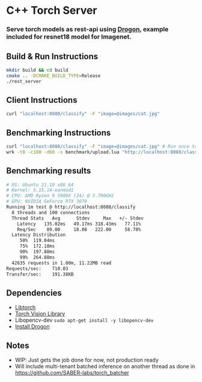 # C++ Torch Server
### Serve torch models as rest-api using [Drogon](https://github.com/drogonframework/drogon), example included for resnet18 model for Imagenet.

## Build & Run Instructions
```bash
mkdir build && cd build
cmake .. -DCMAKE_BUILD_TYPE=Release
./rest_server
```

## Client Instructions
```bash
curl "localhost:8088/classify" -F "image=@images/cat.jpg"
```

## Benchmarking Instructions
```bash
curl "localhost:8088/classify" -F "image=@images/cat.jpg" # Run once to warmup.
wrk -t8 -c100 -d60 -s benchmark/upload.lua "http://localhost:8088/classify" --latency
```

## Benchmarking results
```bash
# OS: Ubuntu 21.10 x86_64
# Kernel: 5.15.14-xanmod1
# CPU: AMD Ryzen 9 5900X (24) @ 3.700GHz
# GPU: NVIDIA GeForce RTX 3070
Running 1m test @ http://localhost:8088/classify
  8 threads and 100 connections
  Thread Stats   Avg      Stdev     Max   +/- Stdev
    Latency   135.02ms   49.17ms 318.43ms   77.11%
    Req/Sec    89.00     18.08   222.00     58.70%
  Latency Distribution
     50%  119.04ms
     75%  172.18ms
     90%  197.88ms
     99%  264.88ms
  42635 requests in 1.00m, 11.22MB read
Requests/sec:    710.03
Transfer/sec:    191.38KB
```

## Dependencies
* [Libtorch](https://pytorch.org/get-started/locally/)
* [Torch Vision Library](https://github.com/pytorch/vision#using-the-models-on-c)
* Libopencv-dev `sudo apt-get install -y libopencv-dev`
* [Install Drogon](https://github.com/drogonframework/drogon/wiki/ENG-02-Installation)

## Notes
* WIP: Just gets the job done for now, not production ready
* Will include multi-tenant batched inference on another thread as done in https://github.com/SABER-labs/torch_batcher
